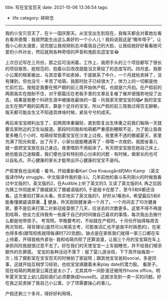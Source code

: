 title: 写在宝宝百天
date: 2021-10-06 13:36:54
tags:
- life
category: 碎碎念
---

我的小宝贝百天了，在十一国庆那天。从宝宝出生到现在，我每天都会对着她左看右看并感慨：我居然能生出这么美好的一个小人儿！我妈说我这是“晚年得子”，让我小心别太溺爱，说完就让我视频别总冲着我自己的大脸，让我给她好好看看她可爱的小外孙女，然后就用各种奇怪的声音和鬼脸去逗宝宝😂

上次日记写在三月份，那之后可没闲着。工作上，我把手头的三个项目都写了很长的项目报告，挺规范的，抱着以后改改就能当文章投了的态度写的。四月底，我那小公寓的租客搬出，与其空着不如卖掉，于是联系了中介，一个月就给卖掉了，没有赚到，但也没亏 - 辛苦了哈萌，我那时肚子已经很大了，体力上的一切都是他忙前忙后。按规定我要在预产期的前三周开始休产假，也就是六月初。在产假前的两周我实在按耐不住，对于那篇压在老板手里的文章反复催了催并很强势地投了出去，结果是我整个科研生涯中被接收最快的一篇 - 托我家天使宝宝的福💕 我的宝宝出生在预产期的前两天，算是个足月的宝宝，所以产假的前三周我过得百无聊赖，每天都可能会生又不知道具体啥时候，紧张兮兮的成天。

再后来宝宝顺利出生了，前两周体重偏轻，直到恢复出生体重之前我们每隔一天就要去家附近的卫生站报道。那段时间我和哈萌都严重感到睡眠不足，为了能让我夜里多睡几个小时，哈萌经常抱着宝宝在沙发上过夜。夜里黑不透的挪威夏天，家里充满了阳光和爱。出了月子，小家伙就能睡通宵了 - 得喂一次夜奶，我图省事儿就一直把宝宝放在自己身边，夜里喂奶不用起床了。有天把宝宝放在她自己床上，她也能自己迷糊着，我们便也没有特别担心分床的问题 - 有时候，做家长的也可以自私点。开心健康的家长才能带出开心健康的宝宝不是吗。

产假里我也没闲着 -
  看书。开始重新看Karl Ove Knausgård的Min Kamp （英文版译作My struggle，中文版译作我的奋斗)。几年前他的奋斗系列刚火的时候我看过中文版的1，英文版的2，在Audible上听了英文的3, 又读了英文版的4, 再之后因为换工作彻底来了挪威就买了挪威语版的5, 于是就卡在那了，至今5和6都还没看。这次重拾打算从头看，务实地买了英文版的1，好好从1看到4，希望最后5和6能看懂挪威语原著…🤞
  健身。昨天刚刚健身满一个月了。一个月间去了10次健身房，要不是后来打第二针新冠疫苗倒了几天，应该去的次数更多。这里不得不再提到哈萌，他全力支持我有一些属于自己的时间做自己喜欢的事情，每次我出去做什么都是他带孩子。
  考驾照。早晚要考的，不如就在产假时。十月份开始得每周去两次驾校，得背理论(虽然可以用英文考，可那类词汇也不是我平时熟悉的)，在家也得多练(跟驾校练就得每课时720克朗)。缺点是在家练我们就得一家三口都在车上待着，开得我格外紧张- 我和哈萌共陨了还算浪漫，让我三个月的宝宝窝在车上承担风险我就很过意不去了。好在我们的天使宝宝一上车就睡觉，并不给我们增添额外的负罪感。
  宝宝的各种活动不落下：报了婴儿游泳班，下下周开始每周一次；找了摄影室在宝宝百天的时候拍了家庭照；跟其他宝宝爸妈social，多是同事，这就开始互相学习经验，也给宝宝琢磨着未来play date的潜力股。
  看房子。现在哈萌的两居室公寓还是太小了，尤其其中一间卧室还被用作home office。明年夏天宝宝上幼儿园前我们必须要换成house的。这就涉及到一卖一买的问题。好在我之前卖掉了我自己小公寓，少了项需要操心的事儿。

产假还剩三个多月，得好好利用呀。



